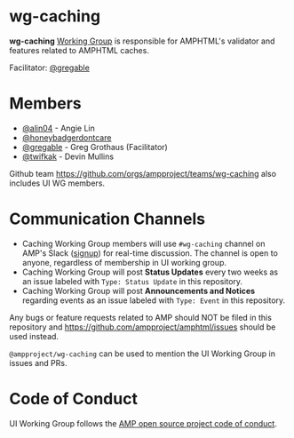 # wg-caching
**wg-caching**  [Working Group](https://github.com/ampproject/meta/blob/master/GOVERNANCE.md#working-groups) is responsible
for AMPHTML's validator and features related to AMPHTML caches. 

Facilitator: [@gregable](https://github.com/gregable)

# Members
- [@alin04](https://github.com/alin04) - Angie Lin
- [@honeybadgerdontcare](https://github.com/honeybadgerdontcare)
- [@gregable](https://github.com/gregable) - Greg Grothaus (Facilitator)
- [@twifkak](https://github.com/twifkak) - Devin Mullins

Github team https://github.com/orgs/ampproject/teams/wg-caching also includes UI WG members.

# Communication Channels
- Caching Working Group members will use `#wg-caching` channel on AMP's Slack ([signup](https://docs.google.com/forms/d/e/1FAIpQLSd83J2IZA6cdR6jPwABGsJE8YL4pkypAbKMGgUZZriU7Qu6Tg/viewform?fbzx=4406980310789882877)) for real-time discussion. The channel is open to anyone, regardless of membership in UI working group.
- Caching Working Group will post **Status Updates** every two weeks as an issue labeled with `Type: Status Update` in this repository.
- Caching Working Group will post **Announcements and Notices** regarding events as an issue labeled with `Type: Event` in this repository.

Any bugs or feature requests related to AMP should NOT be filed in this repository and https://github.com/ampproject/amphtml/issues should be used instead.

`@ampproject/wg-caching` can be used to mention the UI Working Group in issues and PRs.

# Code of Conduct
UI Working Group follows the [AMP open source project code of conduct](https://github.com/ampproject/meta/blob/master/CODE_OF_CONDUCT.md).
